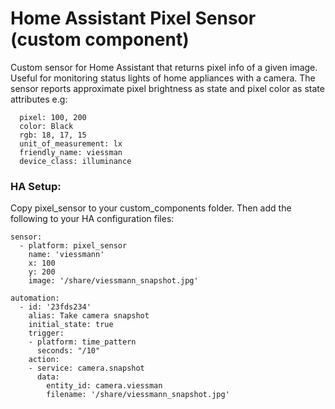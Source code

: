 # Home Assistant Pixel Sensor (custom component)

Custom sensor for Home Assistant that returns pixel info of a given image. Useful for monitoring status lights of home appliances with a camera. The sensor reports approximate pixel brightness as state and pixel color as state attributes e.g:
```
  pixel: 100, 200
  color: Black
  rgb: 18, 17, 15
  unit_of_measurement: lx
  friendly_name: viessman
  device_class: illuminance
```

### HA Setup:

Copy pixel_sensor to your custom_components folder. Then add the following to your HA configuration files:

```
sensor:
  - platform: pixel_sensor
    name: 'viessmann'
    x: 100
    y: 200
    image: '/share/viessmann_snapshot.jpg'
    
automation:
  - id: '23fds234'
    alias: Take camera snapshot
    initial_state: true
    trigger:
    - platform: time_pattern
      seconds: "/10"
    action:  
    - service: camera.snapshot
      data:
        entity_id: camera.viessman
        filename: '/share/viessmann_snapshot.jpg'
``` 
    
